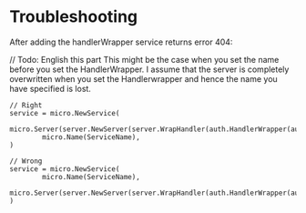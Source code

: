 # Troubleshooting

After adding the handlerWrapper service returns error 404:

// Todo: English this part
This might be the case when you set the name before you set the
HandlerWrapper. I assume that the server is completely overwritten
when you set the Handlerwrapper and hence the name you have specified is lost.

```
// Right
service = micro.NewService(
	micro.Server(server.NewServer(server.WrapHandler(auth.HandlerWrapper(authHandler)))),
        micro.Name(ServiceName),
)

// Wrong
service = micro.NewService(
        micro.Name(ServiceName),
	micro.Server(server.NewServer(server.WrapHandler(auth.HandlerWrapper(authHandler)))),
)
```